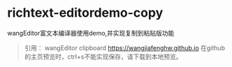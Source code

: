# richtext-editordemo-copy
wangEditor富文本编译器使用demo,并实现复制到粘贴版功能
> 引用：
>  wangEditor
>  clipboard
https://wangjiafenghw.github.io
在github的主页预览时，ctrl+s不能实现保存，请下载到本地预览。
